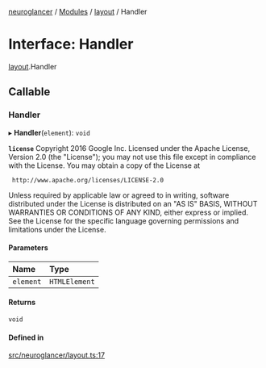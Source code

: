 [neuroglancer](../README.md) / [Modules](../modules.md) / [layout](../modules/layout.md) / Handler

# Interface: Handler

[layout](../modules/layout.md).Handler

## Callable

### Handler

▸ **Handler**(`element`): `void`

**`license`**
Copyright 2016 Google Inc.
Licensed under the Apache License, Version 2.0 (the "License");
you may not use this file except in compliance with the License.
You may obtain a copy of the License at

     http://www.apache.org/licenses/LICENSE-2.0

Unless required by applicable law or agreed to in writing, software
distributed under the License is distributed on an "AS IS" BASIS,
WITHOUT WARRANTIES OR CONDITIONS OF ANY KIND, either express or implied.
See the License for the specific language governing permissions and
limitations under the License.

#### Parameters

| Name | Type |
| :------ | :------ |
| `element` | `HTMLElement` |

#### Returns

`void`

#### Defined in

[src/neuroglancer/layout.ts:17](https://github.com/ActiveBrainAtlas2/neuroglancer/blob/285e65d7/src/neuroglancer/layout.ts#L17)
